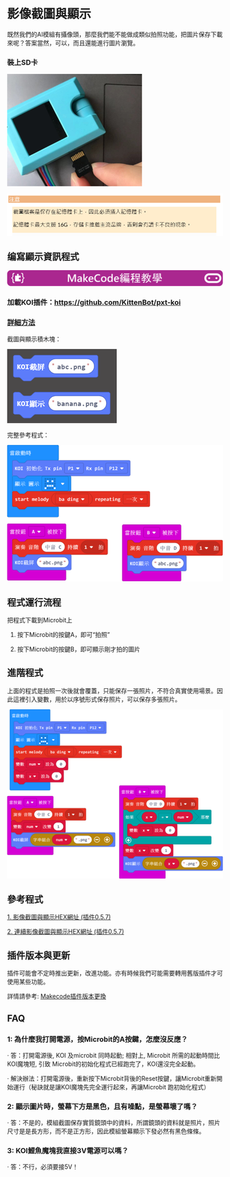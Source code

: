 # **影像截圖與顯示**

既然我們的AI模組有攝像頭，那麼我們能不能做成類似拍照功能，把圖片保存下載來呢？答案當然，可以，而且還能進行圖片瀏覽。



### 裝上SD卡

 ![](KOI04/02-1.png)

![](KOI04/01.png)

 

## 编寫顯示資訊程式

![](../../PWmodules/images/mcbanner.png)

### 加載KOI插件：https://github.com/KittenBot/pxt-koi

### [詳細方法](../../../Makecode/powerBrickMC)

截圖與顯示積木塊：

  ![](KOI04/06.png)



完整參考程式：

 ![](KOI04/03.png)





## 程式運行流程

把程式下載到Microbit上

1. 按下Microbit的按鍵A，即可“拍照” 

2. 按下Microbit的按鍵B，即可顯示剛才拍的圖片

   

## 進階程式

上面的程式是拍照一次後就會覆蓋，只能保存一張照片，不符合真實使用場景。因此這裡引入變數，用於以序號形式保存照片，可以保存多張照片。

![](KOI04/05.png)

## 參考程式

[1. 影像截圖與顯示HEX網址 (插件0.5.7)](https://makecode.microbit.org/_ATq6rYToD0K0)

[2. 連續影像截圖與顯示HEX網址 (插件0.5.7)](https://makecode.microbit.org/_LqehKgCrmhbF)


## 插件版本與更新

插件可能會不定時推出更新，改進功能。亦有時候我們可能需要轉用舊版插件才可使用某些功能。

詳情請參考: [Makecode插件版本更換](../../../Makecode/makecode_extensionUpdate)

## FAQ

### 1: 為什麼我打開電源，按Microbit的A按鍵，怎麼沒反應？

·    答：打開電源後, KOI 及microbit 同時起動; 相對上, Microbit 所需的起動時間比KOI魔塊短, 引致 Microbit的初始化程式已經跑完了，KOI還沒完全起動。

·    解決辦法：打開電源後，重新按下Microbit背後的Reset按鍵，讓Microbit重新開始運行（秘訣就是讓KOI魔塊先完全運行起來，再讓Microbit 跑初始化程式）

### 2: 顯示圖片時，螢幕下方是黑色，且有噪點，是螢幕壞了嗎？

·    答：不是的，模組截圖保存實質鏡頭中的資料，所謂鏡頭的資料就是照片，照片尺寸是是長方形，而不是正方形，因此模組螢幕顯示下發必然有黑色條條。

### 3: KOI鯉魚魔塊我直接3V電源可以嗎？

·    答：不行，必須要接5V！



